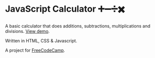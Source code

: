 # JavaScript Calculator ➕➖➗✖️

A basic calculator that does additions, subtractions, multiplications and divisions. [View demo](https://calculator.pamela.io/).

Written in HTML, CSS & Javascript.

A project for [FreeCodeCamp](freecodecamp.org).
